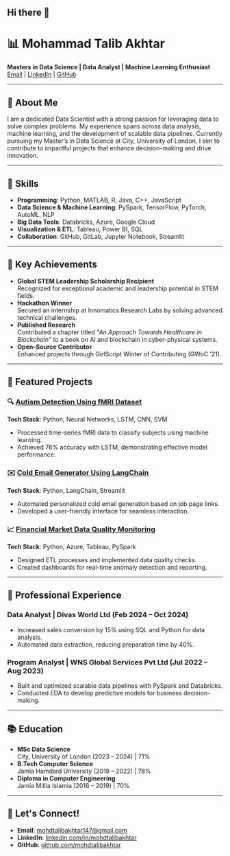 ## Hi there 👋

# 📊 Mohammad Talib Akhtar  

**Masters in Data Science | Data Analyst | Machine Learning Enthusiast**  
[Email](mailto:mohdtalibakhtar147@gmail.com) | [LinkedIn](https://linkedin.com/in/mohdtalibakhtar/) | [GitHub](https://github.com/mohdtalibakhtar)  

---

## 👋 About Me  

I am a dedicated Data Scientist with a strong passion for leveraging data to solve complex problems. My experience spans across data analysis, machine learning, and the development of scalable data pipelines. Currently pursuing my Master’s in Data Science at City, University of London, I aim to contribute to impactful projects that enhance decision-making and drive innovation.  

---

## 🚀 Skills  

- **Programming**: Python, MATLAB, R, Java, C++, JavaScript  
- **Data Science & Machine Learning**: PySpark, TensorFlow, PyTorch, AutoML, NLP  
- **Big Data Tools**: Databricks, Azure, Google Cloud  
- **Visualization & ETL**: Tableau, Power BI, SQL  
- **Collaboration**: GitHub, GitLab, Jupyter Notebook, Streamlit  

---

## 🌟 Key Achievements  

- **Global STEM Leadership Scholarship Recipient**  
Recognized for exceptional academic and leadership potential in STEM fields.  
- **Hackathon Winner**  
Secured an internship at Innomatics Research Labs by solving advanced technical challenges.  
- **Published Research**  
Contributed a chapter titled *"An Approach Towards Healthcare in Blockchain"* to a book on AI and blockchain in cyber-physical systems.  
- **Open-Source Contributor**  
Enhanced projects through GirlScript Winter of Contributing (GWoC ’21).  

---

## 📂 Featured Projects  

### 🔍 [Autism Detection Using fMRI Dataset](https://github.com/mohdtalibakhtar/Autism-Detection)  
**Tech Stack**: Python, Neural Networks, LSTM, CNN, SVM  
- Processed time-series fMRI data to classify subjects using machine learning.  
- Achieved 76% accuracy with LSTM, demonstrating effective model performance.  

### ✉️ [Cold Email Generator Using LangChain](https://github.com/mohdtalibakhtar/Cold-Email-Generator)  
**Tech Stack**: Python, LangChain, Streamlit  
- Automated personalized cold email generation based on job page links.  
- Developed a user-friendly interface for seamless interaction.  

### 📈 [Financial Market Data Quality Monitoring](https://github.com/mohdtalibakhtar/Market-Data-Monitoring)  
**Tech Stack**: Python, Azure, Tableau, PySpark  
- Designed ETL processes and implemented data quality checks.  
- Created dashboards for real-time anomaly detection and reporting.  

---

## 💼 Professional Experience  

### **Data Analyst | Divas World Ltd (Feb 2024 – Oct 2024)**  
- Increased sales conversion by 15% using SQL and Python for data analysis.  
- Automated data extraction, reducing preparation time by 40%.  

### **Program Analyst | WNS Global Services Pvt Ltd (Jul 2022 – Aug 2023)**  
- Built and optimized scalable data pipelines with PySpark and Databricks.  
- Conducted EDA to develop predictive models for business decision-making.  

---

## 📚 Education  

- **MSc Data Science**  
City, University of London (2023 – 2024) | 71%  
- **B.Tech Computer Science**  
Jamia Hamdard University (2019 – 2022) | 78%  
- **Diploma in Computer Engineering**  
Jamia Millia Islamia (2016 – 2019) | 70%  

---

## 🤝 Let's Connect!  

- **Email**: mohdtalibakhtar147@gmail.com  
- **LinkedIn**: [linkedin.com/in/mohdtalibakhtar](https://linkedin.com/in/mohdtalibakhtar/)  
- **GitHub**: [github.com/mohdtalibakhtar](https://github.com/mohdtalibakhtar)  
